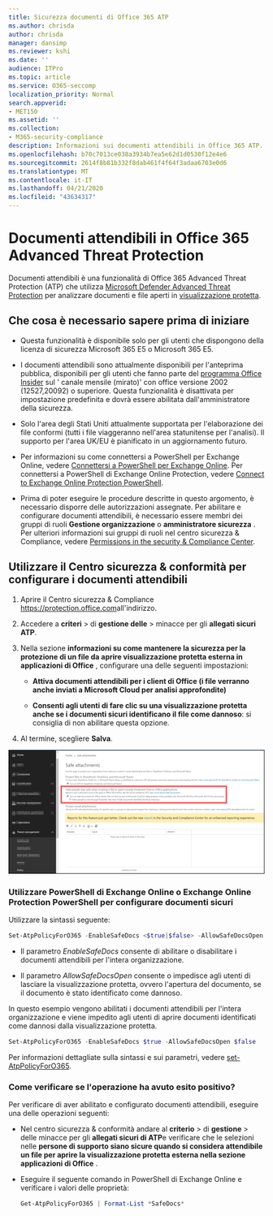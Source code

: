 ```yaml
---
title: Sicurezza documenti di Office 365 ATP
ms.author: chrisda
author: chrisda
manager: dansimp
ms.reviewer: kshi
ms.date: ''
audience: ITPro
ms.topic: article
ms.service: O365-seccomp
localization_priority: Normal
search.appverid:
- MET150
ms.assetid: ''
ms.collection:
- M365-security-compliance
description: Informazioni sui documenti attendibili in Office 365 ATP.
ms.openlocfilehash: b70c7013ce038a3934b7ea5e62d1d0530f12e4e6
ms.sourcegitcommit: 2614f8b81b332f8dab461f4f64f3adaa6703e0d6
ms.translationtype: MT
ms.contentlocale: it-IT
ms.lasthandoff: 04/21/2020
ms.locfileid: "43634317"
---
```

# <a name="safe-documents-in-office-365-advanced-threat-protection"></a>Documenti attendibili in Office 365 Advanced Threat Protection

Documenti attendibili è una funzionalità di Office 365 Advanced Threat Protection (ATP) che utilizza [Microsoft Defender Advanced Threat Protection](https://docs.microsoft.com/windows/security/threat-protection/microsoft-defender-atp/microsoft-defender-advanced-threat-protection) per analizzare documenti e file aperti in [visualizzazione protetta](https://support.office.com/article/d6f09ac7-e6b9-4495-8e43-2bbcdbcb6653).

## <a name="what-do-you-need-to-know-before-you-begin"></a>Che cosa è necessario sapere prima di iniziare

- Questa funzionalità è disponibile solo per gli utenti che dispongono della licenza di sicurezza Microsoft 365 E5 o Microsoft 365 E5.

- I documenti attendibili sono attualmente disponibili per l'anteprima pubblica, disponibili per gli utenti che fanno parte del [programma Office Insider](https://insider.office.com/en-us/join) sul ' canale mensile (mirato)' con office versione 2002 (12527,20092) o superiore. Questa funzionalità è disattivata per impostazione predefinita e dovrà essere abilitata dall'amministratore della sicurezza.

- Solo l'area degli Stati Uniti attualmente supportata per l'elaborazione dei file conformi (tutti i file viaggeranno nell'area statunitense per l'analisi). Il supporto per l'area UK/EU è pianificato in un aggiornamento futuro.

- Per informazioni su come connettersi a PowerShell per Exchange Online, vedere [Connettersi a PowerShell per Exchange Online](https://docs.microsoft.com/powershell/exchange/exchange-online/connect-to-exchange-online-powershell/connect-to-exchange-online-powershell). Per connettersi a PowerShell di Exchange Online Protection, vedere [Connect to Exchange Online Protection PowerShell](https://docs.microsoft.com/powershell/exchange/exchange-eop/connect-to-exchange-online-protection-powershell).

- Prima di poter eseguire le procedure descritte in questo argomento, è necessario disporre delle autorizzazioni assegnate. Per abilitare e configurare documenti attendibili, è necessario essere membri dei gruppi di ruoli **Gestione organizzazione** o **amministratore sicurezza** . Per ulteriori informazioni sui gruppi di ruoli nel centro sicurezza & Compliance, vedere [Permissions in the security & Compliance Center](permissions-in-the-security-and-compliance-center.md).

## <a name="use-the-security--compliance-center-to-configure-safe-documents"></a>Utilizzare il Centro sicurezza & conformità per configurare i documenti attendibili

1. Aprire il Centro sicurezza & Compliance <https://protection.office.com>all'indirizzo.

2. Accedere a **criteri** \> di **gestione delle** \> minacce per gli **allegati sicuri ATP**.

3. Nella sezione **informazioni su come mantenere la sicurezza per la protezione di un file da aprire visualizzazione protetta esterna in applicazioni di Office** , configurare una delle seguenti impostazioni:

   - **Attiva documenti attendibili per i client di Office (i file verranno anche inviati a Microsoft Cloud per analisi approfondite)**

   - **Consenti agli utenti di fare clic su una visualizzazione protetta anche se i documenti sicuri identificano il file come dannoso**: si consiglia di non abilitare questa opzione.

4. Al termine, scegliere **Salva**.

![Pagina allegati sicuri ATP](../../media/safe-docs.png)

### <a name="use-exchange-online-powershell-or-exchange-online-protection-powershell-to-configure-safe-documents"></a>Utilizzare PowerShell di Exchange Online o Exchange Online Protection PowerShell per configurare documenti sicuri

Utilizzare la sintassi seguente:

```powershell
Set-AtpPolicyForO365 -EnableSafeDocs <$true|$false> -AllowSafeDocsOpen <$true|$false>
```

- Il parametro _EnableSafeDocs_ consente di abilitare o disabilitare i documenti attendibili per l'intera organizzazione.

- Il parametro _AllowSafeDocsOpen_ consente o impedisce agli utenti di lasciare la visualizzazione protetta, ovvero l'apertura del documento, se il documento è stato identificato come dannoso.

In questo esempio vengono abilitati i documenti attendibili per l'intera organizzazione e viene impedito agli utenti di aprire documenti identificati come dannosi dalla visualizzazione protetta.

```powershell
Set-AtpPolicyForO365 -EnableSafeDocs $true -AllowSafeDocsOpen $false
```

Per informazioni dettagliate sulla sintassi e sui parametri, vedere [set-AtpPolicyForO365](https://docs.microsoft.com/powershell/module/exchange/advanced-threat-protection/set-atppolicyforo365).

### <a name="how-do-i-know-this-worked"></a>Come verificare se l'operazione ha avuto esito positivo?

Per verificare di aver abilitato e configurato documenti attendibili, eseguire una delle operazioni seguenti:

- Nel centro sicurezza & conformità andare al **criterio** \> di **gestione** \> delle minacce per gli **allegati sicuri di ATP**e verificare che le selezioni nelle **persone di supporto siano sicure quando si considera attendibile un file per aprire la visualizzazione protetta esterna nella sezione applicazioni di Office** .

- Eseguire il seguente comando in PowerShell di Exchange Online e verificare i valori delle proprietà:

  ```powershell
  Get-AtpPolicyForO365 | Format-List *SafeDocs*
  ```
